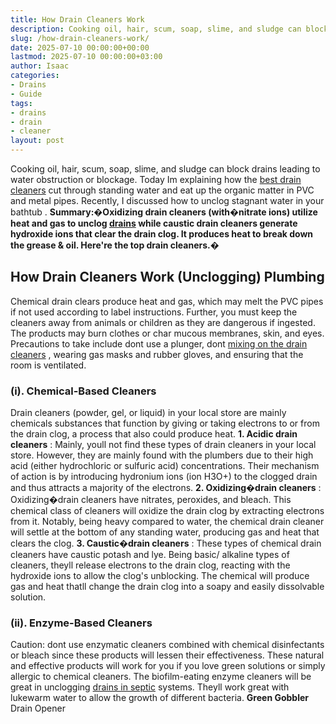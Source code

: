 ```yaml
---
title: How Drain Cleaners Work
description: Cooking oil, hair, scum, soap, slime, and sludge can block drains leading to water obstruction or blockage. Today Im explaining how the best drain cleaners...
slug: /how-drain-cleaners-work/
date: 2025-07-10 00:00:00+00:00
lastmod: 2025-07-10 00:00:00+03:00
author: Isaac
categories:
- Drains
- Guide
tags:
- drains
- drain
- cleaner
layout: post
---
```

Cooking oil, hair, scum, soap, slime, and sludge can block drains leading to water obstruction or blockage.
Today Im explaining how the
[best drain cleaners](https://pestpolicy.com/best-drain-[cleaner](https://pestpolicy.com/best-drain-cleaner/)//)
cut through standing water and eat up the organic matter in PVC and metal pipes. Recently, I discussed how to
unclog stagnant water in your bathtub
.
**Summary:�Oxidizing drain cleaners (with�nitrate ions) utilize heat and gas to unclog [drains](https://pestpolicy.com/best-shower-drain-cleaner/) while caustic drain cleaners generate hydroxide ions that clear the drain clog. It produces heat to break down the grease & oil. Here're the top drain cleaners.�**

## How Drain Cleaners Work (Unclogging) Plumbing
Chemical drain clears produce heat and gas, which may melt the PVC pipes if not used according to label instructions. Further, you must keep the cleaners away from animals or children as they are dangerous if ingested.
The products may burn clothes or char mucous membranes, skin, and eyes. Precautions to take include dont use a plunger, dont
[mixing on the drain cleaners](https://pestpolicy.com/best-drain-cleaner//)
, wearing gas masks and rubber gloves, and ensuring that the room is ventilated.
### (i). Chemical-Based Cleaners
Drain cleaners
(powder, gel, or liquid) in your local store are mainly chemicals substances that function by giving or taking electrons to or from the drain clog, a process that also could produce heat.
**1. Acidic drain cleaners**
: Mainly, youll not find these types of drain cleaners in your local store. However, they are mainly found with the plumbers due to their high acid (either hydrochloric or sulfuric acid) concentrations.
Their mechanism of action is by introducing hydronium ions (ion H3O+) to the
clogged drain
and thus attracts a majority of the electrons.
**2. Oxidizing�drain cleaners**
: Oxidizing�drain cleaners have nitrates, peroxides, and bleach. This chemical class of cleaners will oxidize the drain clog by extracting electrons from it.
Notably, being heavy compared to water, the chemical drain cleaner will settle at the bottom of any standing water, producing gas and heat that clears the clog.
**3. Caustic�drain cleaners**
: These
types of chemical drain cleaners
have caustic potash and lye.
Being basic/ alkaline types of cleaners, theyll release electrons to the drain clog, reacting with the hydroxide ions to allow the clog's unblocking.
The chemical will produce gas and heat thatll change the drain clog into a soapy and easily dissolvable solution.
### (ii). Enzyme-Based Cleaners
Caution: dont use enzymatic cleaners combined with chemical disinfectants or bleach since these products will lessen their effectiveness. These natural and effective products will work for you if you love green solutions or simply allergic to chemical cleaners.
The biofilm-eating enzyme cleaners will be great in unclogging
[drains in septic](https://pestpolicy.com/bio-clean-drain-septic-bacteria-2-review/)
systems. Theyll work great with lukewarm water to allow the growth of different bacteria.
**Green Gobbler**
Drain Opener